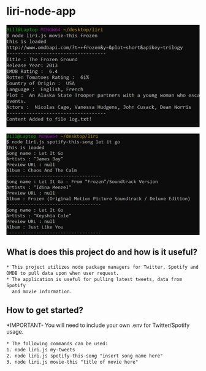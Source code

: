 # liri-node-app
![Screenshot of app](https://github.com/finishoff/liri-node-app/blob/master/logfile.png)

![Screenshot of app](https://github.com/finishoff/liri-node-app/blob/master/logfile1.png)

## What is does this project do and how is it useful?
    * This project utilizes node package managers for Twitter, Spotify and OMDB to pull data upon when user request.
    * The application is useful for pulling latest tweets, data from Spotify
      and movie information.

## How to get started?
*IMPORTANT- You will need to include your own .env for Twitter/Spotify usage.

    * The following commands can be used:
    1. node liri.js my-tweets 
    2. node liri.js spotify-this-song "insert song name here"
    3. node liri.js movie-this "title of movie here"
